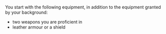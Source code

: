 You start with the following equipment, in addition to the equipment granted by your background:

- two weapons you are proficient in
- leather armour or a shield